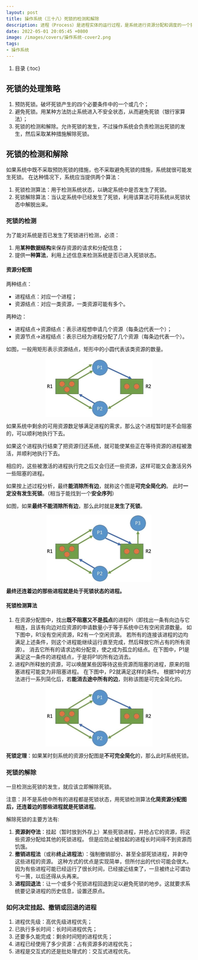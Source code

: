 ```yaml
---
layout: post 
title: 操作系统（三十八）死锁的检测和解除
description: 进程（Process）是进程实体的运行过程，是系统进行资源分配和调度的一个独立单位。
date: 2022-05-01 20:05:45 +0800 
image: /images/covers/操作系统-cover2.png
tags:
- 操作系统
---
```


1. 目录
{:toc}

## 死锁的处理策略

1. 预防死锁。破坏死锁产生的四个必要条件中的一个或几个；
2. 避免死锁。用某种方法防止系统进入不安全状态，从而避免死锁（银行家算法）；
3. 死锁的检测和解除。允许死锁的发生，不过操作系统会负责检测出死锁的发生，然后采取某种措施解除死锁。

## 死锁的检测和解除

如果系统中既不采取预防死锁的措施，也不采取避免死锁的措施，系统就很可能发生死锁。
在达种情况下，系统应当提供两个算法：
1. 死锁检测算法：用于检测系统状态，以确定系统中是否发生了死锁。
2. 死锁解除算法：当认定系统中已经发生了死锁，利用该算法可将系统从死锁状态中解脱出来。

### 死锁的检测
为了能对系统是否已发生了死锁进行检测，必须：
1. 用**某种数据结构**来保存资源的请求和分配信息；
2. 提供**一种算法**，利用上述信息来检测系统是否已进入死锁状态。

#### 资源分配图

两种结点：
- 进程结点：对应一个进程；
- 资源结点：对应一类资源，一类资源可能有多个。

两种边：
- 进程结点->资源结点：表示进程想申请几个资源（每条边代表一个）；
- 资源节点->进程结点：表示已经为进程分配了几个资源（每条边代表一个）。

如图，一般用矩形表示资源结点，矩形中的小圆代表该类资源的数量。

<img src='\images\posts\操作系统-死锁5.jpg'
  style="
    display: block;
    margin-left: auto;
    margin-right: auto; 
    zoom:50%;" />

如果系统中剩余的可用资源数足够满足进程的需求，那么这个进程暂时是不会阻塞的，可以顺利地执行下去。

如果这个进程执行结束了把资源归还系统，就可能使某些正在等待资源的进程被激活，并顺利地执行下去。

相应的，这些被激活的进程执行完之后又会归还一些资源，这样可能又会激活另外一些阻塞的进程。

如果按上述过程分析，最终**能消除所有边**，就称这个图是**可完全简化的**。
此时**一定没有发生死锁**。（相当于能找到一个**安全序列**）

如图，如果**最终不能消除所有边**，那么此时就是**发生了死锁**。

<img src='\images\posts\操作系统-死锁6.jpg'
  style="
    display: block;
    margin-left: auto;
    margin-right: auto; 
    zoom:50%;" />

**最终还连着边的那些进程就是处于死锁状态的进程。**

#### 死锁检测算法

1. 在资源分配图中，找出**既不阻塞又不是孤点**的进程Pi（即找出一条有向边与它相连，且该有向边对应资源的申请数量小于等于系统中已有空闲资源数量。
如下图中，R1没有空闲资源，R2有一个空闲资源。
若所有的连接该进程的边均满足上述条件，则这个进程能继续运行直至完成，然后释放它所占有的所有资源）。
消去它所有的请求边和分配变，使之成为孤立的结点。在下图中，P1是满足这一条件的进程结点，于是将P1的所有边消去。
2. 进程Pi所释放的资源，可以唤醒某些因等待这些资源而阻塞的进程，原来的阻塞进程可能变为非阻塞进程。
在下图中，P2就满足这样的条件。
根据1中的方法进行一系列简化后，若**能消去途中所有的边**，则称该图是可完全简化的。

<img src='\images\posts\操作系统-死锁5.jpg'
  style="
    display: block;
    margin-left: auto;
    margin-right: auto; 
    zoom:50%;" />

**死锁定理**：如果某时刻系统的资源分配图是**不可完全简化**的，那么此时系统死锁。

### 死锁的解除

一旦检测出死锁的发生，就应该立即解除死锁。

注意：并不是系统中所有的进程都是死锁状态，用死锁检测算法**化简资源分配图后，还连着边的那些进程就是死锁进程**。

解除死锁的主要方法有:
1. **资源剥夺法**：挂起（暂时放到外存上）某些死锁进程，并抢占它的资源，将这些资源分配给其他的死锁进程。
但是应防止被挂起的进程长时间得不到资源而饥饿。
2. **撤销进程法**（或称**终止进程法**）：强制撤销部分、甚至全部死锁进程，并剥夺这些进程的资源。
这种方式的优点是实现简单，但所付出的代价可能会很大。
因为有些进程可能已经运行了很长时间，已经接近结束了，一旦被终止可谓功亏一篑，以后还得从头再来。
3. **进程回退法**：让一个或多个死锁进程回退到足以避免死锁的地步。这就要求系统要记录进程的历史信息，设置还原点。

### 如何决定挂起、撤销或回退的进程

1. 进程优先级：高优先级进程优先；
2. 已执行多长时间：长时间进程优先；
3. 还要多久能完成：剩余时间短的进程优先；
4. 进程已经使用了多少资源：占有资源多的进程优先；
5. 进程是交互式的还是批处理式的：交互式进程优先。
